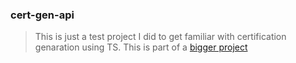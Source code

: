 ### cert-gen-api

> This is just a test project I did to get familiar with certification genaration using TS. This is part of a [bigger project](https://github.com/itsmenewbie03/appt-cert-gen-api)
